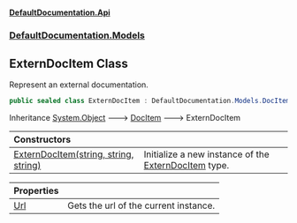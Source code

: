 #### [DefaultDocumentation\.Api](../../../index.md 'index')
### [DefaultDocumentation\.Models](../../../index.md#DefaultDocumentation.Models 'DefaultDocumentation\.Models')

## ExternDocItem Class

Represent an external documentation\.

```csharp
public sealed class ExternDocItem : DefaultDocumentation.Models.DocItem
```

Inheritance [System\.Object](https://docs.microsoft.com/en-us/dotnet/api/System.Object 'System\.Object') &#129106; [DocItem](../DocItem/index.md 'DefaultDocumentation\.Models\.DocItem') &#129106; ExternDocItem

| Constructors | |
| :--- | :--- |
| [ExternDocItem\(string, string, string\)](ExternDocItem(string,string,string).md 'DefaultDocumentation\.Models\.ExternDocItem\.ExternDocItem\(string, string, string\)') | Initialize a new instance of the [ExternDocItem](index.md 'DefaultDocumentation\.Models\.ExternDocItem') type\. |

| Properties | |
| :--- | :--- |
| [Url](Url.md 'DefaultDocumentation\.Models\.ExternDocItem\.Url') | Gets the url of the current instance\. |
